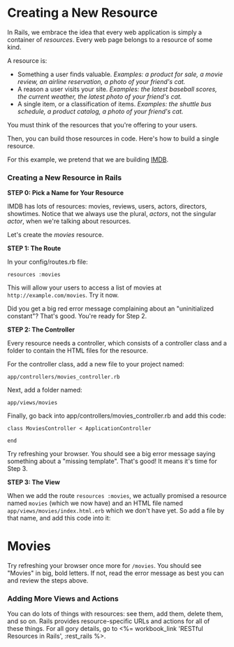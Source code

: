 # Creating a New Resource

In Rails, we embrace the idea that every web application is simply a container of _resources_.  Every web page belongs to a resource of some kind. 

A resource is:

* Something a user finds valuable.  _Examples: a product for sale, a movie review, an airline reservation, a photo of your friend's cat._
* A reason a user visits your site. _Examples: the latest baseball scores, the current weather, the latest photo of your friend's cat._
* A single item, or a classification of items. _Examples: the shuttle bus schedule, a product catalog, a photo of your friend's cat._

You must think of the resources that you're offering to your users.

Then, you can build those resources in code.  Here's how to build a single resource.

For this example, we pretend that we are building [IMDB](http://imdb.com).

### Creating a New Resource in Rails

**STEP 0: Pick a Name for Your Resource**

IMDB has lots of resources: movies, reviews, users, actors, directors, showtimes. Notice that we always use the plural, _actors_, not the singular _actor_, when we're talking about resources.

Let's create the _movies_ resource. 


**STEP 1: The Route**

In your config/routes.rb file:

`resources :movies`

This will allow your users to access a list of movies at `http://example.com/movies`.  Try it now.  

Did you get a big red error message complaining about an "uninitialized constant"?  That's good. You're ready for Step 2.

**STEP 2: The Controller**

Every resource needs a controller, which consists of a controller class and a folder to contain the HTML files for the resource. 

For the controller class, add a new file to your project named:

`app/controllers/movies_controller.rb`

Next, add a folder named:

`app/views/movies`

Finally, go back into app/controllers/movies_controller.rb and add this code:

```
class MoviesController < ApplicationController

end
```

Try refreshing your browser. You should see a big error message saying something about a "missing template". That's good! It means it's time for Step 3.

**STEP 3: The View**

When we add the route `resources :movies`, we actually promised a resource named `movies` (which we now have) and an HTML file named `app/views/movies/index.html.erb` which we don't have yet. So add a file by that name, and add this code into it:

<h1>Movies</h1>

Try refreshing your browser once more for `/movies`. You should see "Movies" in big, bold letters. If not, read the error message as best you can and review the steps above.

### Adding More Views and Actions

You can do lots of things with resources: see them, add them, delete them, and so on.  Rails provides resource-specific URLs and actions for all of these things.  For all gory details, go to <%= workbook_link 'RESTful Resources in Rails', :rest_rails %>.

